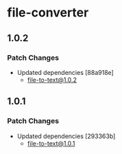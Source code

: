 # file-converter

## 1.0.2

### Patch Changes

- Updated dependencies [88a918e]
  - file-to-text@1.0.2

## 1.0.1

### Patch Changes

- Updated dependencies [293363b]
  - file-to-text@1.0.1
